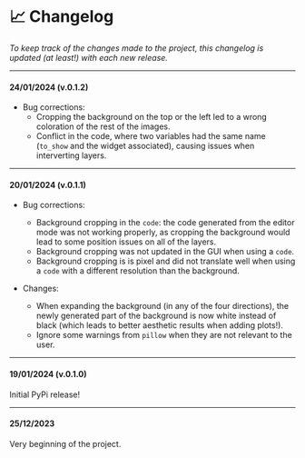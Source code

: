 # :chart_with_upwards_trend: Changelog
_To keep track of the changes made to the project, this changelog is updated (at least!) with each new release._

---
#### 24/01/2024 (v.0.1.2)
* Bug corrections:
    * Cropping the background on the top or the left led to a wrong coloration of the rest of the images.
    * Conflict in the code, where two variables had the same name (`to_show` and the widget associated), causing issues when interverting layers.

---
#### 20/01/2024 (v.0.1.1)
* Bug corrections:
    * Background cropping in the `code`: the code generated from the editor mode was not working properly, as cropping the background would lead to some position issues on all of the layers.
    * Background cropping was not updated in the GUI when using a `code`.
    * Background cropping is is pixel and did not translate well when using a `code` with a different resolution than the background.

* Changes:
    * When expanding the background (in any of the four directions), the newly generated part of the background is now white instead of black (which leads to better aesthetic results when adding plots!).
    * Ignore some warnings from `pillow` when they are not relevant to the user.

---
#### 19/01/2024 (v.0.1.0)
Initial PyPi release!

---
#### 25/12/2023
Very beginning of the project.